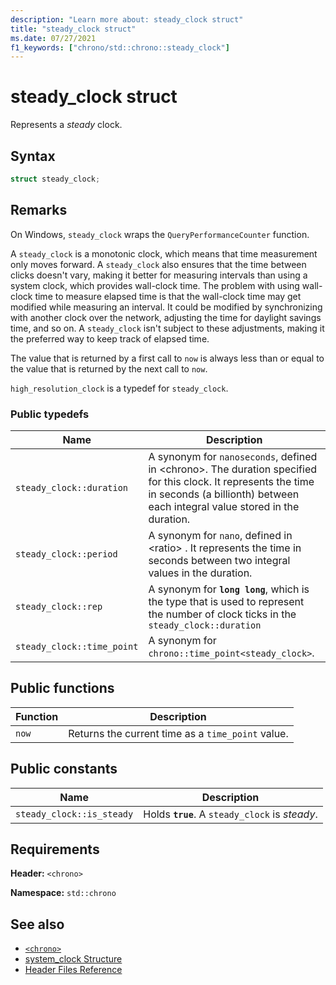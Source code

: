 ```yaml
---
description: "Learn more about: steady_clock struct"
title: "steady_clock struct"
ms.date: 07/27/2021
f1_keywords: ["chrono/std::chrono::steady_clock"]
---
```

# steady_clock struct

Represents a *steady* clock.

## Syntax

```cpp
struct steady_clock;
```

## Remarks

On Windows, `steady_clock` wraps the `QueryPerformanceCounter` function.

A `steady_clock` is a monotonic clock, which means that time measurement only moves forward. A `steady_clock` also ensures that the time between clicks doesn't vary, making it better for measuring intervals than using a system clock, which provides wall-clock time. The problem with using wall-clock time to measure elapsed time is that the wall-clock time may get modified while measuring an interval. It could be modified by synchronizing with another clock over the network, adjusting the time for daylight savings time, and so on. A `steady_clock` isn't subject to these adjustments, making it the preferred way to keep track of elapsed time.

The value that is returned by a first call to `now` is always less than or equal to the value that is returned by the next call to `now`.

`high_resolution_clock` is a typedef for `steady_clock`.

### Public typedefs

|Name|Description|
|----------|-----------------|
|`steady_clock::duration`|A synonym for `nanoseconds`, defined in \<chrono>. The duration specified for this clock. It represents the time in seconds (a billionth) between each integral value stored in the duration.|
|`steady_clock::period`|A synonym for `nano`, defined in \<ratio> . It represents the time in seconds between two integral values in the duration.|
|`steady_clock::rep`|A synonym for **`long long`**, which is the type that is used to represent the number of clock ticks in the `steady_clock::duration`|
|`steady_clock::time_point`|A synonym for `chrono::time_point<steady_clock>`.|

## Public functions

|Function|Description|
|--------------|-----------------|
|`now`|Returns the current time as a `time_point` value.|

## Public constants

|Name|Description|
|----------|-----------------|
|`steady_clock::is_steady`|Holds **`true`**. A `steady_clock` is *steady*.|

## Requirements

**Header:** `<chrono>`

**Namespace:** `std::chrono`

## See also

- [`<chrono>`](../standard-library/chrono.md)
- [system_clock Structure](../standard-library/system-clock-structure.md)
- [Header Files Reference](../standard-library/cpp-standard-library-header-files.md)
